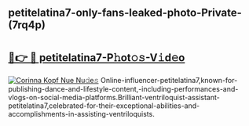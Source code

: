 ## petitelatina7-only-fans​-leaked-photo​-Private-(7rq4p)


# <h2><a href="https://mediaupload.pro?title=petitelatina7&ref=git">🔗👉 🔴 petitelatina7-P𝚑ot𝚘𝚜-V𝚒d𝚎o</a></h2>

[![Corinna Kopf Nue Nu𝚍e𝚜](https://i.imgur.com/0qMVB7G.gif)](https://mediaupload.pro?title=petitelatina7&ref=git)
Online-influencer-petitelatina7,known-for-publishing-dance-and-lifestyle-content,-including-performances-and-vlogs-on-social-media-platforms.Brilliant-ventriloquist-assistant-petitelatina7,celebrated-for-their-exceptional-abilities-and-accomplishments-in-assisting-ventriloquists.  